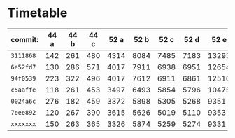 **Timetable**
=============

|   commit: | 44 a | 44 b | 44 c | 52 a | 52 b | 52 c | 52 d |  52 e |  52 f |    59 | Abgabe: |
|-----------|------|------|------|------|------|------|------|-------|-------|-------|---------|
| `3111868` |  142 |  261 |  480 | 4314 | 8084 | 7485 | 7183 | 13293 | 14079 |       |    9560 |
| `6e52fd7` |  130 |  286 |  571 | 4017 | 7911 | 6938 | 6951 | 12654 | 13537 | 27523 |       x |
| `94f0539` |  223 |  322 |  496 | 4017 | 7612 | 6911 | 6861 | 12516 | 13282 | 27264 |       x |
| `c5aaffe` |  118 |  261 |  453 | 3497 | 6493 | 5854 | 5796 | 10475 | 11119 | 23036 |    8220 |
| `0024a6c` |  276 |  182 |  459 | 3372 | 5898 | 5305 | 5268 |  9351 | 10104 | 22341 |    7220 |
| `7eee892` |  120 |  267 |  390 | 3615 | 5626 | 5019 | 5110 |  9353 |  9987 | 21681 |    7840 |
| `xxxxxxx` |  150 |  263 |  365 | 3326 | 5874 | 5259 | 5274 |  9331 | 10073 | 20533 |       x |